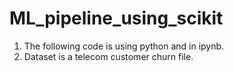 # ML_pipeline_using_scikit
1. The following code is using python and in ipynb.
2. Dataset is a telecom customer churn file.
